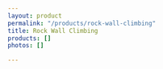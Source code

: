 ```yaml
---
layout: product
permalink: "/products/rock-wall-climbing"
title: Rock Wall Climbing
products: []
photos: []

---
```

